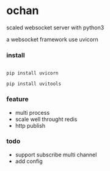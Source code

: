 # ochan
scaled  websocket  server with python3

a websocket framework use uvicorn 


### install


```

pip install uvicorn

pip install uvitools

```



### feature


- multi process
- scale well throught redis
- http publish


### todo

- support subscribe multi channel 
- add config



